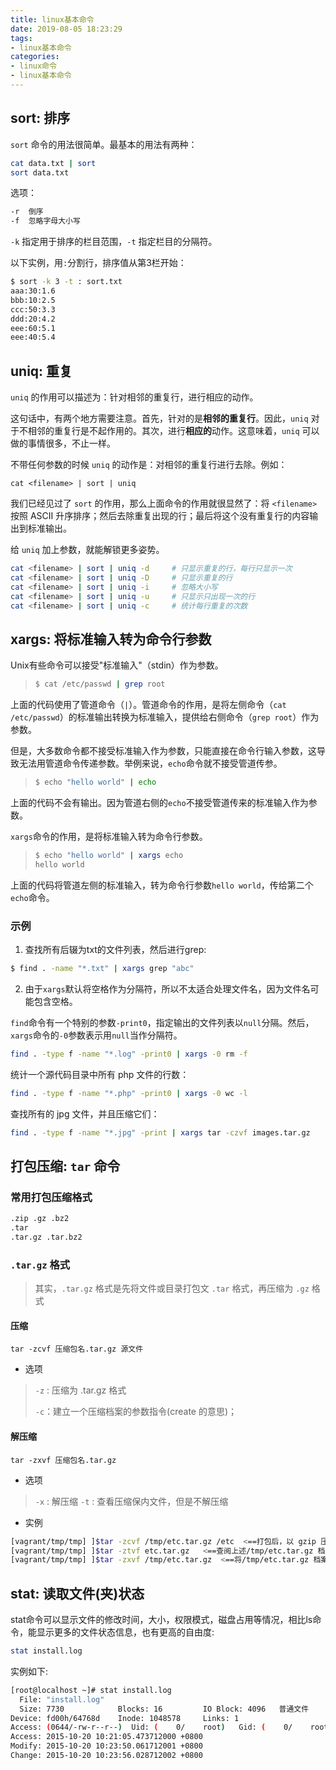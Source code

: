 ```yaml
---
title: linux基本命令
date: 2019-08-05 18:23:29
tags: 
- linux基本命令
categories: 
- linux命令
- linux基本命令
---
```


## sort: 排序

`sort` 命令的用法很简单。最基本的用法有两种：

```bash
cat data.txt | sort
sort data.txt
```

选项：

```bash
-r  倒序
-f	忽略字母大小写
```

`-k` 指定用于排序的栏目范围，`-t` 指定栏目的分隔符。

以下实例，用`:`分割行，排序值从第3栏开始：

```bash
$ sort -k 3 -t : sort.txt
aaa:30:1.6
bbb:10:2.5
ccc:50:3.3
ddd:20:4.2
eee:60:5.1
eee:40:5.4
```

## uniq: 重复

`uniq` 的作用可以描述为：针对相邻的重复行，进行相应的动作。

这句话中，有两个地方需要注意。首先，针对的是**相邻的重复行**。因此，`uniq` 对于不相邻的重复行是不起作用的。其次，进行**相应的**动作。这意味着，`uniq` 可以做的事情很多，不止一样。

不带任何参数的时候 `uniq` 的动作是：对相邻的重复行进行去除。例如：

```
cat <filename> | sort | uniq
```

我们已经见过了 `sort` 的作用，那么上面命令的作用就很显然了：将 `<filename>` 按照 ASCII 升序排序；然后去除重复出现的行；最后将这个没有重复行的内容输出到标准输出。

给 `uniq` 加上参数，就能解锁更多姿势。

```bash
cat <filename> | sort | uniq -d     # 只显示重复的行，每行只显示一次
cat <filename> | sort | uniq -D     # 只显示重复的行
cat <filename> | sort | uniq -i     # 忽略大小写
cat <filename> | sort | uniq -u     # 只显示只出现一次的行
cat <filename> | sort | uniq -c     # 统计每行重复的次数
```



## xargs: 将标准输入转为命令行参数

Unix有些命令可以接受"标准输入"（stdin）作为参数。

> ```bash
> $ cat /etc/passwd | grep root
> ```

上面的代码使用了管道命令（`|`）。管道命令的作用，是将左侧命令（`cat /etc/passwd`）的标准输出转换为标准输入，提供给右侧命令（`grep root`）作为参数。

但是，大多数命令都不接受标准输入作为参数，只能直接在命令行输入参数，这导致无法用管道命令传递参数。举例来说，`echo`命令就不接受管道传参。

> ```bash
> $ echo "hello world" | echo
> ```

上面的代码不会有输出。因为管道右侧的`echo`不接受管道传来的标准输入作为参数。

`xargs`命令的作用，是将标准输入转为命令行参数。

> ```bash
> $ echo "hello world" | xargs echo
> hello world
> ```

上面的代码将管道左侧的标准输入，转为命令行参数`hello world`，传给第二个`echo`命令。

### 示例

1. 查找所有后辍为txt的文件列表，然后进行grep: 

```bash
$ find . -name "*.txt" | xargs grep "abc"
```



2. 由于`xargs`默认将空格作为分隔符，所以不太适合处理文件名，因为文件名可能包含空格。

`find`命令有一个特别的参数`-print0`，指定输出的文件列表以`null`分隔。然后，`xargs`命令的`-0`参数表示用`null`当作分隔符。

```bash
find . -type f -name "*.log" -print0 | xargs -0 rm -f
```

统计一个源代码目录中所有 php 文件的行数：

```bash
find . -type f -name "*.php" -print0 | xargs -0 wc -l
```

查找所有的 jpg 文件，并且压缩它们：

```bash
find . -type f -name "*.jpg" -print | xargs tar -czvf images.tar.gz
```



## 打包压缩: `tar` 命令

### 常用打包压缩格式

```bash
.zip .gz .bz2 
.tar
.tar.gz .tar.bz2
```

### `.tar.gz` 格式

> 其实，`.tar.gz` 格式是先将文件或目录打包文 `.tar` 格式，再压缩为 `.gz` 格式

#### 压缩

```
tar -zcvf 压缩包名.tar.gz 源文件
```

- 选项

> `-z` : 压缩为 .tar.gz 格式
>
> `-c`：建立一个压缩档案的参数指令(create 的意思)；

#### 解压缩

```
tar -zxvf 压缩包名.tar.gz
```

- 选项

> `-x` : 解压缩
> `-t` : 查看压缩保内文件，但是不解压缩

- 实例

```bash
[vagrant/tmp/tmp] ]$tar -zcvf /tmp/etc.tar.gz /etc  <==打包后，以 gzip 压缩
[vagrant/tmp/tmp] ]$tar -ztvf etc.tar.gz   <==查阅上述/tmp/etc.tar.gz 档案内有哪些档案
[vagrant/tmp/tmp] ]$tar -zxvf /tmp/etc.tar.gz  <==将/tmp/etc.tar.gz 档案解压缩在vagrant/tmp/tmp下
```



## stat: 读取文件(夹)状态

stat命令可以显示文件的修改时间，大小，权限模式，磁盘占用等情况，相比ls命令，能显示更多的文件状态信息，也有更高的自由度: 

```bash
stat install.log
```

实例如下: 

```bash
[root@localhost ~]# stat install.log
  File: "install.log"
  Size: 7730            Blocks: 16         IO Block: 4096   普通文件
Device: fd00h/64768d    Inode: 1048578     Links: 1
Access: (0644/-rw-r--r--)  Uid: (    0/    root)   Gid: (    0/    root)
Access: 2015-10-20 10:21:05.473712000 +0800
Modify: 2015-10-20 10:23:50.061712001 +0800
Change: 2015-10-20 10:23:56.028712002 +0800
```

